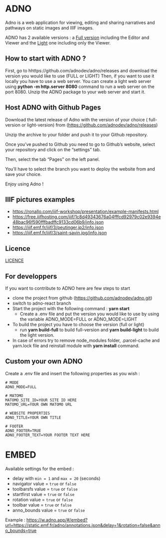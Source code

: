 # ADNO

Adno is a web application for viewing, editing and sharing narratives and pathways on static images and IIIF images.

ADNO has 2 available versions : a [Full version](https://github.com/adnodev/w.adno.app) including the Editor and Viewer and the [Light](https://github.com/adnodev/r.adno.app) one including only the Viewer.

## How to start with ADNO ?

First, go to hhttps://github.com/adnodev/adno/releases and download the version you would like to use (FULL or LIGHT)
Then, if you want to use it locally you have to use a web server.
You can create a light web server using **python -m http.server 8080** command to run a web server on the port 8080.
Unzip the ADNO package to your web server and start it.


## Host ADNO with Github Pages

Download the latest release of Adno with the version of your choice ( full-version or light-version) from (https://github.com/adnodev/adno/releases)

Unzip the archive to your folder and push it to your Github repository.

Once you’ve pushed to Github you need to go to Github’s website, select your repository and click on the “settings” tab.

Then, select the tab “Pages” on the left panel.

You’ll have to select the branch you want to deploy the website from and save your choice.

Enjoy using Adno !


## IIIF pictures examples
* https://ronallo.com/iiif-workshop/presentation/example-manifests.html
* https://free.iiifhosting.com/iiif/1c8d49343676a04fffcd92979c02e9394e48bac96f590fffbadffc9133cd06b9/info.json
* https://iiif.emf.fr/iiif/3/peutinger.jp2/info.json
* https://iiif.emf.fr/iiif/3/saint-savin.jpg/info.json

## Licence

[LICENCE](https://github.com/adnodev/adno/blob/main/LICENCE)

## For developpers

If you want to contribute to ADNO here are few steps to start 
  * clone the project from github (https://github.com/adnodev/adno.git)
  * switch to adno-react branch
  * Start the project with the following command : **yarn start**
    * Create a .env file and put the version you would like to use by using the variable ADNO_MODE=FULL or ADNO_MODE=LIGHT
  * To build the project you have to choose the version (full or light)
    * run **yarn build-full** to build full-version and **yarn build-light** to build the light version.
  * In case of errors try to remove node_modules folder, .parcel-cache and yarn.lock file and reinstall module with **yarn install** command.

## Custom your own ADNO
Create a .env file and insert the following properties as you wish :
```
# MODE 
ADNO_MODE=FULL

# MATOMO
MATOMO_SITE_ID=YOUR SITE ID HERE
MATOMO_URL=YOUR OWN MATOMO URL

# WEBSITE PROPERTIES
ADNO_TITLE=YOUR OWN TITLE

# FOOTER
ADNO_FOOTER=TRUE
ADNO_FOOTER_TEXT=YOUR FOOTER TEXT HERE

```

# EMBED

Available settings for the embed :

- delay with `min = 1` and `max = 20` (seconds)
- navigator value = `true` or `false`
- toolbarsfs value = `true` or `false`
- startfirst value = `true` or `false`
- rotation value = `true` or `false`
- toolbar value = `true` or `false`
- anno_bounds value = `true` or `false`

Example : https://w.adno.app/#/embed?url=https://static.emf.fr/adno/annotations.json&delay=1&rotation=false&anno_bounds=true